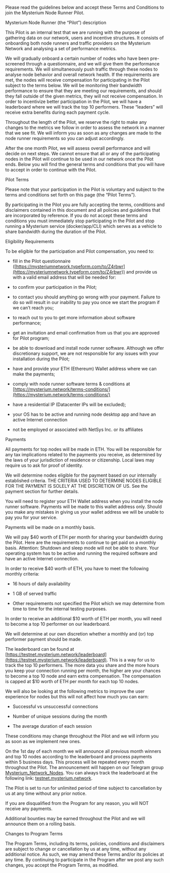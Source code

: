 Please read the guidelines below and accept these Terms and Conditions to join the Mysterium Node Runner Pilot.

Mysterium Node Runner (the “Pilot”) description  

This Pilot is an internal test that we are running with the purpose of gathering data on our network, users and incentive structures. It consists of onboarding both node runners and traffic providers on the Mysterium Network and analysing a set of performance metrics.

We will gradually onboard a certain number of nodes who have been pre-screened through a questionnaire, and we will give them the performance requirements. We will simultaneously push traffic through these nodes to analyse node behavior and overall network health. If the requirements are met, the nodes will receive compensation for participating in the Pilot subject to the terms below. We will be monitoring their bandwidth performance to ensure that they are meeting our requirements, and should they fall outside of the given metrics, they will not receive compensation. In order to incentivize better participation in the Pilot, we will have a leaderboard where we will track the top 10 performers. These “leaders” will receive extra benefits during each payment cycle.

Throughout the length of the Pilot, we reserve the right to make any changes to the metrics we follow in order to assess the network in a manner that we see fit. We will inform you as soon as any changes are made to the node runner requirements so you can adjust accordingly.

After the one month Pilot, we will assess overall performance and will decide on next steps. We cannot ensure that all or any of the participating nodes in the Pilot will continue to be used in our network once the Pilot ends. Below you will find the general terms and conditions that you will have to accept in order to continue with the Pilot.

Pilot Terms

Please note that your participation in the Pilot is voluntary and subject to the terms and conditions set forth on this page (the “Pilot Terms”).

By participating in the Pilot you are fully accepting the terms, conditions and disclaimers contained in this document and all policies and guidelines that are incorporated by reference. If you do not accept these terms and conditions you must immediately stop participating in the Pilot and stop running a Mysterium service (docker/app/CLI) which serves as a vehicle to share bandwidth during the duration of the Pilot.

Eligibility Requirements

To be eligible for the participation and Pilot compensation, you need to:

-   fill in the Pilot questionnaire ([https://mysteriumnetwork.typeform.com/to/Z4rbwr](https://mysteriumnetwork.typeform.com/to/Z4rbwr)) and provide us with a valid email address that will be needed for:
    
-   to confirm your participation in the Pilot;
    
-   to contact you should anything go wrong with your payment. Failure to do so will result in our inability to pay you once we start the program if we can’t reach you;
    
-   to reach out to you to get more information about software performance;
    
-   get an invitation and email confirmation from us that you are approved for Pilot program;
    
-   be able to download and install node runner software. Although we offer discretionary support, we are not responsible for any issues with your installation during the Pilot;
    
-   have and provide your ETH (Ethereum) Wallet address where we can make the payments;
    
-   comply with node runner software terms & conditions at [https://mysterium.network/terms-conditions/](https://mysterium.network/terms-conditions/)
    
-   have a residential IP (Datacenter IPs will be excluded);
    
-   your OS has to be active and running node desktop app and have an active Internet connection
    
-   not be employed or associated with NetSys Inc. or its affiliates
    
Payments

All payments for top nodes will be made in ETH. You will be responsible for any tax implications related to the payments you receive, as determined by the laws of your jurisdiction of residence or citizenship. Local laws may require us to ask for proof of identity.

We will determine nodes eligible for the payment based on our internally established criteria. THE CRITERIA USED TO DETERMINE NODES ELIGIBLE FOR THE PAYMENT IS SOLELY AT THE DISCRETION OF US. See the payment section for further details.

You will need to register your ETH Wallet address when you install the node runner software. Payments will be made to this wallet address only. Should you make any mistakes in giving us your wallet address we will be unable to pay you for your service.

Payments will be made on a monthly basis.

We will pay $40 worth of ETH per month for sharing your bandwidth during the Pilot. Here are the requirements to continue to get paid on a monthly basis. Attention: Shutdown and sleep mode will not be able to share. Your operating system has to be active and running the required software and have an active Internet connection.

In order to receive $40 worth of ETH, you have to meet the following monthly criteria:

-   16 hours of daily availability
    
-   1 GB of served traffic
    
-   Other requirements not specified the Pilot which we may determine from time to time for the internal testing purposes.
    
In order to receive an additional $10 worth of ETH per month, you will need to become a top 10 performer on our leaderboard.

We will determine at our own discretion whether a monthly and (or) top performer payment should be made.

The leaderboard can be found at [https://testnet.mysterium.network/leaderboard](https://testnet.mysterium.network/leaderboard). This is a way for us to track the top 10 performers. The more data you share and the more hours you keep your connection running per month, the higher are your chances to become a top 10 node and earn extra compensation. The compensation is capped at $10 worth of ETH per month for each top 10 nodes.

We will also be looking at the following metrics to improve the user experience for nodes but this will not affect how much you can earn:

-   Successful vs unsuccessful connections
    
-   Number of unique sessions during the month
    
-   The average duration of each session
    
These conditions may change throughout the Pilot and we will inform you as soon as we implement new ones.

On the 1st day of each month we will announce all previous month winners and top 10 nodes according to the leaderboard and process payments within 5 business days. This process will be repeated every month throughout the Pilot. The announcement will happen on our Telegram group [Mysterium_Network_Nodes](https://t.me/mysterium_network_nodes). You can always track the leaderboard at the following link: [testnet.mysterium.network](http://testnet.mysterium.network).

The Pilot is set to run for unlimited period of time subject to cancellation by us at any time without any prior notice.

If you are disqualified from the Program for any reason, you will NOT receive any payments.

Additional bounties may be earned throughout the Pilot and we will announce them on a rolling basis.

Changes to Program Terms

The Program Terms, including its terms, policies, conditions and disclaimers are subject to change or cancellation by us at any time, without any additional notice. As such, we may amend these Terms and/or its policies at any time. By continuing to participate in the Program after we post any such changes, you accept the Program Terms, as modified.
<!--stackedit_data:
eyJoaXN0b3J5IjpbODc5MzMzMTE5XX0=
-->